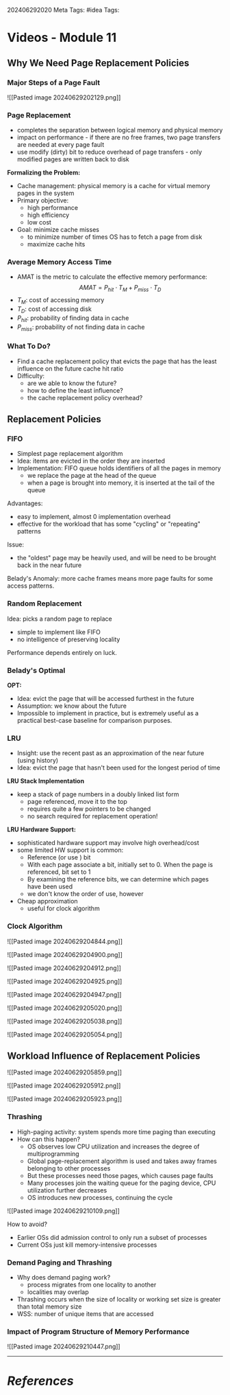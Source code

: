 202406292020
Meta Tags: #idea 
Tags:

# Videos - Module 11

## Why We Need Page Replacement Policies

### Major Steps of a Page Fault

![[Pasted image 20240629202129.png]]

### Page Replacement

- completes the separation between logical memory and physical memory
- impact on performance - if there are no free frames, two page transfers are needed at every page fault
- use modify (dirty) bit to reduce overhead of page transfers - only modified pages are written back to disk

**Formalizing the Problem:**
- Cache management: physical memory is a cache for virtual memory pages in the system
- Primary objective:
	- high performance
	- high efficiency
	- low cost
- Goal: minimize cache misses
	- to minimize number of times OS has to fetch a page from disk
	- maximize cache hits

### Average Memory Access Time

- AMAT is the metric to calculate the effective memory performance: 
$$AMAT = P_{hit} \cdot T_M + P_{miss} \cdot T_D$$
- $T_M$: cost of accessing memory
- $T_D$: cost of accessing disk
- $P_{hit}$: probability of finding data in cache
- $P_{miss}$: probability of not finding data in cache

### What To Do?

- Find a cache replacement policy that evicts the page that has the least influence on the future cache hit ratio
- Difficulty:
	- are we able to know the future?
	- how to define the least influence?
	- the cache replacement policy overhead?

## Replacement Policies

### FIFO

- Simplest page replacement algorithm
- Idea: items are evicted in the order they are inserted
- Implementation: FIFO queue holds identifiers of all the pages in memory
	- we replace the page at the head of the queue
	- when a page is brought into memory, it is inserted at the tail of the queue

Advantages:
- easy to implement, almost 0 implementation overhead
- effective for the workload that has some "cycling" or "repeating" patterns

Issue:
- the "oldest" page may be heavily used, and will be need to be brought back in the near future

Belady's Anomaly: more cache frames means more page faults for some access patterns.

### Random Replacement

Idea: picks a random page to replace
- simple to implement like FIFO
- no intelligence of preserving locality

Performance depends entirely on luck.

### Belady's Optimal

**OPT:**
- Idea: evict the page that will be accessed furthest in the future
- Assumption: we know about the future
- Impossible to implement in practice, but is extremely useful as a practical best-case baseline for comparison purposes.

### LRU

- Insight: use the recent past as an approximation of the near future (using history)
- Idea: evict the page that hasn't been used for the longest period of time

**LRU Stack Implementation**
- keep a stack of page numbers in a doubly linked list form
	- page referenced, move it to the top
	- requires quite a few pointers to be changed
	- no search required for replacement operation!

**LRU Hardware Support:**
- sophisticated hardware support may involve high overhead/cost
- some limited HW support is common:
	- Reference (or use ) bit
	- With each page associate a bit, initially set to 0. When the page is referenced, bit set to 1
	- By examining the reference bits, we can determine which pages have been used
	- we don't know the order of use, however
- Cheap approximation
	- useful for clock algorithm

### Clock Algorithm

![[Pasted image 20240629204844.png]]

![[Pasted image 20240629204900.png]]

![[Pasted image 20240629204912.png]]

![[Pasted image 20240629204925.png]]

![[Pasted image 20240629204947.png]]

![[Pasted image 20240629205020.png]]

![[Pasted image 20240629205038.png]]

![[Pasted image 20240629205054.png]]

## Workload Influence of Replacement Policies

![[Pasted image 20240629205859.png]]

![[Pasted image 20240629205912.png]]

![[Pasted image 20240629205923.png]]

### Thrashing

- High-paging activity: system spends more time paging than executing
- How can this happen?
	- OS observes low CPU utilization and increases the degree of multiprogramming
	- Global page-replacement algorithm is used and takes away frames belonging to other processes
	- But these processes need those pages, which causes page faults
	- Many processes join the waiting queue for the paging device, CPU utilization further decreases
	- OS introduces new processes, continuing the cycle

![[Pasted image 20240629210109.png]]

How to avoid?
- Earlier OSs did admission control to only run a subset of processes
- Current OSs just kill memory-intensive processes

### Demand Paging and Thrashing

- Why does demand paging work?
	- process migrates from one locality to another
	- localities may overlap
- Thrashing occurs when the size of locality or working set size is greater than total memory size
- WSS: number of unique items that are accessed

### Impact of Program Structure of Memory Performance

![[Pasted image 20240629210447.png]]





---
# *References*
